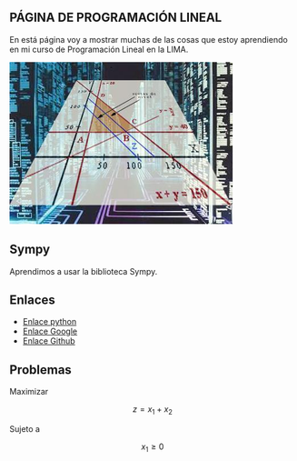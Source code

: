 <script src='https://cdnjs.cloudflare.com/ajax/libs/mathjax/2.7.5/MathJax.js?config=TeX-MML-AM_CHTML' async></script>

## PÁGINA DE PROGRAMACIÓN LINEAL
En está página voy a mostrar muchas de las cosas que estoy aprendiendo en mi curso de Programación Lineal en la LIMA. 

![Región factible](métodosimplex.jpg)

## Sympy

Aprendimos a usar la biblioteca Sympy.

## Enlaces

- [Enlace python](https://blog.python.org/)
- [Enlace Google](https://www.google.com/)
- [Enlace Github](https://github.com/VeraniaHdez12/Programacion-Lineal)

## Problemas
Maximizar

$$z=x_1+x_2$$

Sujeto a

$$x_1 \geq 0$$